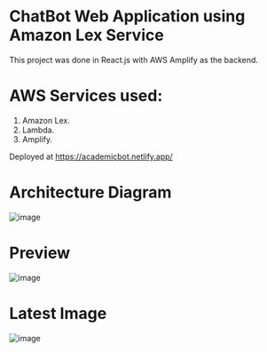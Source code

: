 # ChatBot Web Application using Amazon Lex Service

This project was done in React.js with AWS Amplify as the backend.
# AWS Services used:
1. Amazon Lex.
2. Lambda.
3. Amplify.

Deployed at https://academicbot.netlify.app/
# Architecture Diagram
![image](https://github.com/kamal9494/acadChatbot/assets/97849725/400f43d2-167c-4ada-b9ee-2b1e58d74296)

# Preview
![image](https://github.com/kamal9494/acadChatbot/assets/97849725/08781f73-e0d3-45d7-b996-5e1c7a8945b9)
# Latest Image
![image](https://github.com/kamal9494/acadChatbot/assets/97849725/06eed50b-7ba7-492a-b154-822a39a34fdc)

